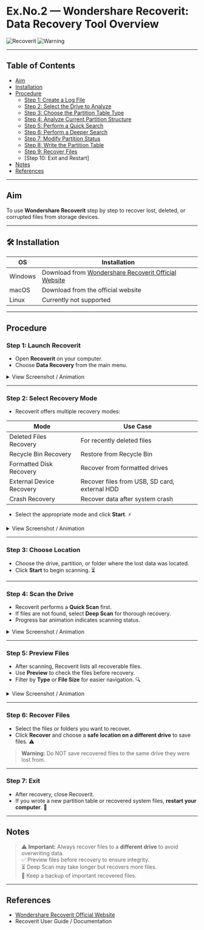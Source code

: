 # Ex.No.2 — Wondershare Recoverit: Data Recovery Tool Overview

![Recoverit](https://img.shields.io/badge/Recoverit-Latest-green)
![Warning](https://img.shields.io/badge/⚠️-Important-red)

---

## Table of Contents
- [Aim](#aim)
- [Installation](#installation)
- [Procedure](#procedure)
  - [Step 1: Create a Log File](#step-1-create-a-log-file)
  - [Step 2: Select the Drive to Analyze](#step-2-select-the-drive-to-analyze)
  - [Step 3: Choose the Partition Table Type](#step-3-choose-the-partition-table-type)
  - [Step 4: Analyze Current Partition Structure](#step-4-analyze-current-partition-structure)
  - [Step 5: Perform a Quick Search](#step-5-perform-a-quick-search)
  - [Step 6: Perform a Deeper Search](#step-6-perform-a-deeper-search)
  - [Step 7: Modify Partition Status](#step-7-modify-partition-status)
  - [Step 8: Write the Partition Table](#step-8-write-the-partition-table)
  - [Step 9: Recover Files](#step-9-recover-files)
  - [Step 10: Exit and Restart]
- [Notes](#notes)
- [References](#references)

---

## Aim
To use **Wondershare Recoverit** step by step to recover lost, deleted, or corrupted files from storage devices.  

---

## 🛠️ Installation
| OS | Installation |
|----|--------------|
| Windows | Download from [Wondershare Recoverit Official Website](https://recoverit.wondershare.com/) |
| macOS | Download from the official website |
| Linux | Currently not supported |

---

## Procedure

### Step 1: Launch Recoverit
- Open **Recoverit** on your computer.  
- Choose **Data Recovery** from the main menu.  

<details>
<summary>View Screenshot / Animation</summary>
<img src="../assets/rec1.png" alt="Recoverit Launch" width="600">
</details>

---

### Step 2: Select Recovery Mode
- Recoverit offers multiple recovery modes:  

| Mode | Use Case |
|------|----------|
| Deleted Files Recovery | For recently deleted files |
| Recycle Bin Recovery | Restore from Recycle Bin |
| Formatted Disk Recovery | Recover from formatted drives |
| External Device Recovery | Recover files from USB, SD card, external HDD |
| Crash Recovery | Recover data after system crash |

- Select the appropriate mode and click **Start**. ⚡

<details>
<summary>View Screenshot / Animation</summary>
<img src="../assets/rec2.png" alt="Select Recovery Mode" width="600">
</details>

---

### Step 3: Choose Location
- Choose the drive, partition, or folder where the lost data was located.  
- Click **Start** to begin scanning. ⏳


---

### Step 4: Scan the Drive
- Recoverit performs a **Quick Scan** first.  
- If files are not found, select **Deep Scan** for thorough recovery.  
- Progress bar animation indicates scanning status.  

<details>
<summary>View Screenshot / Animation</summary>
<img src="../assets/rec4.png" alt="Scan Progress Animation" width="600">
</details>

---

### Step 5: Preview Files
- After scanning, Recoverit lists all recoverable files.  
- Use **Preview** to check the files before recovery.  
- Filter by **Type** or **File Size** for easier navigation. 🔍

<details>
<summary>View Screenshot / Animation</summary>
<img src="../assets/rec3.png" alt="Preview Files Animation" width="600">
</details>

---

### Step 6: Recover Files
- Select the files or folders you want to recover.  
- Click **Recover** and choose a **safe location on a different drive** to save files. ⚠️  
> **Warning:** Do NOT save recovered files to the same drive they were lost from.  

---

### Step 7: Exit
- After recovery, close Recoverit.  
- If you wrote a new partition table or recovered system files, **restart your computer**. 🔄

---

## Notes
> ⚠ **Important:** Always recover files to a **different drive** to avoid overwriting data.  
> ✅ Preview files before recovery to ensure integrity.  
> ⏳ Deep Scan may take longer but recovers more files.  
> 💾 Keep a backup of important recovered files.

---

## References
- [Wondershare Recoverit Official Website](https://recoverit.wondershare.com/)  
- Recoverit User Guide / Documentation
